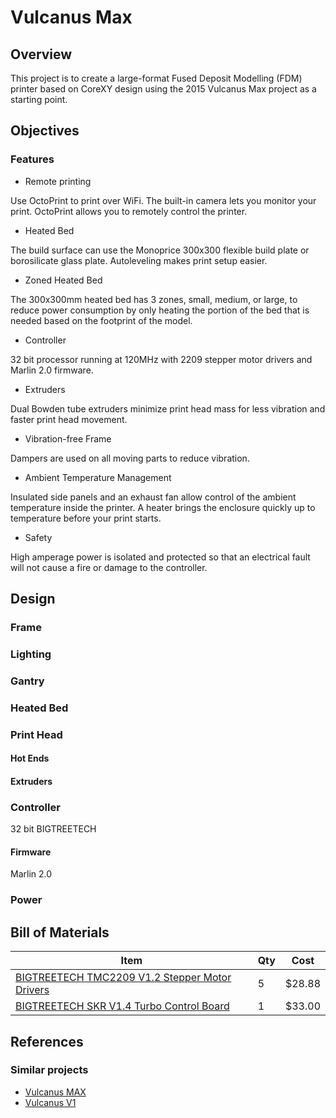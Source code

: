 # Vulcanus Max
## Overview

This project is to create a large-format Fused Deposit Modelling (FDM) printer based on CoreXY design using the 2015 Vulcanus Max project as a starting point.

## Objectives

### Features

* Remote printing

Use OctoPrint to print over WiFi. The built-in camera lets you monitor your print. OctoPrint allows you to remotely control the printer.

* Heated Bed

The build surface can use the Monoprice 300x300 flexible build plate or borosilicate glass plate. Autoleveling makes print setup easier.

* Zoned Heated Bed

The 300x300mm heated bed has 3 zones, small, medium, or large, to reduce power consumption by only heating the portion of the bed that is needed based on the footprint of the model.

* Controller

32 bit processor running at 120MHz with 2209 stepper motor drivers and Marlin 2.0 firmware.

* Extruders

Dual Bowden tube extruders minimize print head mass for less vibration and faster print head movement.

* Vibration-free Frame

Dampers are used on all moving parts to reduce vibration.

* Ambient Temperature Management

Insulated side panels and an exhaust fan allow control of the ambient temperature inside the printer. A heater brings the enclosure quickly up to temperature before your print starts.

* Safety

High amperage power is isolated and protected so that an electrical fault will not cause a fire or damage to the controller.

## Design

### Frame

### Lighting

### Gantry

### Heated Bed

### Print Head

#### Hot Ends

#### Extruders

### Controller

32 bit BIGTREETECH

#### Firmware

Marlin 2.0

### Power

## Bill of Materials

| Item | Qty | Cost |
| -- | -- | -- |
| [BIGTREETECH TMC2209 V1.2 Stepper Motor Drivers](https://www.aliexpress.com/snapshot/0.html?spm=a2g0s.9042647.6.2.236d4c4dOF5Ewb&orderId=8010661253423936&productId=33029587820)| 5 | $28.88 |
| [BIGTREETECH SKR V1.4 Turbo Control Board](https://www.aliexpress.com/snapshot/0.html?spm=a2g0s.9042647.6.5.236d4c4dOF5Ewb&orderId=8010661253433936&productId=4000480059509)| 1 | $33.00 |

## References

### Similar projects

* [Vulcanus MAX](https://www.instructables.com/id/Vulcanus-MAX-CoreXY-Aluminum-Frame-RepRap-3D-Print/)
* [Vulcanus V1](https://www.instructables.com/id/Vulcanus-V1-3D-Printer/)